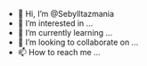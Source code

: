 - 👋 Hi, I’m @Sebylltazmania
- 👀 I’m interested in ...
- 🌱 I’m currently learning ...
- 💞️ I’m looking to collaborate on ...
- 📫 How to reach me ...

<!---
Sebylltazmania/Sebylltazmania is a ✨ special ✨ repository because its `README.md` (this file) appears on your GitHub profile.
You can click the Preview link to take a look at your changes.
--->
